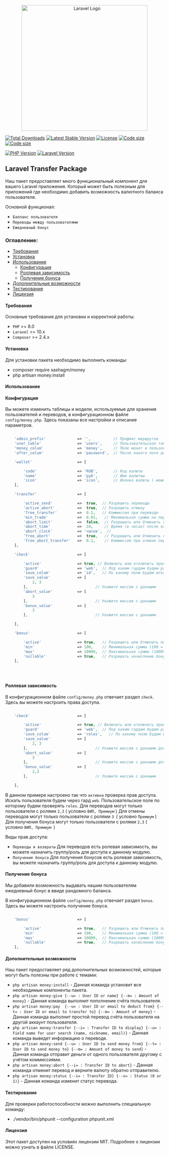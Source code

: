 <p align="center"><a href="https://laravel.com" target="_blank"><img src="https://raw.githubusercontent.com/laravel/art/master/logo-lockup/5%20SVG/2%20CMYK/1%20Full%20Color/laravel-logolockup-cmyk-red.svg" width="400" alt="Laravel Logo"></a></p>

<p align="center">

<a href="https://packagist.org/packages/sashagm/money"><img src="https://img.shields.io/packagist/dt/sashagm/money" alt="Total Downloads"></a>
<a href="https://packagist.org/packages/sashagm/money"><img src="https://img.shields.io/packagist/v/sashagm/money" alt="Latest Stable Version"></a>
<a href="https://packagist.org/packages/sashagm/money"><img src="https://img.shields.io/packagist/l/sashagm/money" alt="License"></a>
<a href="https://packagist.org/packages/sashagm/money"><img src="https://img.shields.io/github/languages/code-size/sashagm/money" alt="Code size"></a>
<a href="https://packagist.org/packages/sashagm/money"><img src="https://img.shields.io/packagist/stars/sashagm/money" alt="Code size"></a>

[![PHP Version](https://img.shields.io/badge/PHP-%2B8-blue)](https://www.php.net/)
[![Laravel Version](https://img.shields.io/badge/Laravel-%2B10-red)](https://laravel.com/)

</p>

## Laravel Transfer Package

Наш пакет предоставляет много функциональный компонент для вашего Laravel приложения. Который может быть полезным для приложений где необходимо добавить возможность валютного баланса пользователя.

Основной функционал:
- `Балланс пользователя`
- `Переводы между пользователями`
- `Ежедневный бонус`


### Оглавление:

- [Требования](#требования)
- [Установка](#установка)
- [Использование](#использование)
  - [Конфигурация](#конфигурация)
  - [Роллевая зависимость](#роллевая-зависимость)
  - [Получение бонуса](#получение-бонуса)
- [Дополнительные возможности](#дополнительные-возможности)
- [Тестирование](#тестирование)
- [Лицензия](#лицензия)

#### Требования

Основные требования для установки и корректной работы:

- `PHP` >= 8.0
- `Laravel` >= 10.x
- `Composer` >= 2.4.x

#### Установка

Для установки пакета необходимо выполнить команды:

- composer require sashagm/money
- php artisan money:install
#### Использование





#### Конфигурация

Вы можете изменить таблицы и модели, используемые для хранения пользователей и переводов, в конфигурационном файле `config/money.php`. 
Здесь показаны все настройки и описание параметров.

```php

    'admin_prefix'              => '',          // Префикс маршрутов
    'user_table'                => 'users',     // Пользовательская таблица
    'money_colum'               => 'money',     // Поле монет в пользовательской таблице
    'after_colum'               => 'password',  // После какого поля добавить поле валюты в пользовательской таблице

    'wallet'                    => [

        'code'                  => 'RUB',       // Код валюты
        'name'                  => 'руб',       // Имя валютиы
        'icon'                  => 'icon',      // Иконка валюты ( можно ввести html, svg, icons )
    ],

    'transfer'                  => [

        'active_send'           =>  true,  // Разрешить переводы
        'active_abort'          =>  true,  // Разрешить отмену
        'free_transfer'         =>  0.1,   // Коммиссия при переводе
        'min_trade'             =>  0.01,   // Минимальная сумма на перевод
        'abort_limit'           =>  false,  // Разрешить или Отменить ограничение отмены перевода
        'abort_time'            =>  24,     // Время (в часах) после которого нельзя отменить перевод
        'abort_clock'           => 'часов',  //
        'free_abort'            =>  true,   // Разрешить или Отменить комииссию для отмены
        'free_abort_transfer'   =>  0.1,    // Коммиссия при отмене переводе
    ],

    'check'                     => [

        'active'                => true, // Включить или отключить проверку прав
        'guard'                 => 'web',  // Под каким гардам будем работать
        'save_colum'            => 'id',   // По какому полю будем искать для группы/роли
        'save_value'            => [
            2, 3
        ],                              // Укажите массив с данными
        'abort_value'           => [
            3
        ],                              // Укажите массив с данными
        'bonus_value'           => [
            3
        ],                              // Укажите массив с данными 

    ],

    'bonus'                     => [

        'active'                => true,   // Разрешить или Отменить получение бонуса
        'min'                   => 100,    // Минимальная сумма (100 = 1.00)
        'max'                   => 10099,  // Максимальная сумма (10099 = 100.99)
        'nullable'              => true,   // Разрешать начисление бонуса в нулевое значение с шансом 50% (0.00)  
    ],





```


#### Роллевая зависимость

В конфигурационном файле `config/money.php` отвечает раздел `check`. Здесь вы можете настроить права доступа.

```php

    'check'                     => [

        'active'                => true, // Включить или отключить проверку прав
        'guard'                 => 'web',  // Под каким гардам будем работать
        'save_colum'            => 'roles',   // По какому полю будем искать для группы/роли
        'save_value'            => [
            2, 3
        ],                              // Укажите массив с данными для перевода
        'abort_value'           => [
            3
        ],                              // Укажите массив с данными для отмены перевода
        'bonus_value'           => [
            2,3
        ],                              // Укажите массив с данными 

    ],

```

В данном примере настроено так что `активна` проверка прав доступа. Искать пользователя будем через гард `web`.
Пользовательское поле по которому будем проверять `roles`.
Для переводов могут только пользователи с ролями `2,3` ( условно `ВИП, Премиум` )
Для отмены переводов могут только пользователи с ролями `3 `( условно `Премиум` )
Для получения бонуса могут только пользователи с ролями `2,3` ( условно `ВИП, Премиум `)



Виды прав доступа:

- `Переводы и возвраты` Для переводов есть ролевая зависимость, вы можете назначить группу/роль для доступа к данному модулю. 
- `Получение бонуса` Для получения бонусов есть ролевая зависимость, вы можете назначить группу/роль для доступа к данному модулю. 



#### Получение бонуса

Мы добавили возможность выдавать нашим пользователям ежедневный бонус в ввиде рандомного баланса. 

В конфигурационном файле `config/money.php` отвечает раздел `bonus`. Здесь вы можете настроить получение бонуса.

```php

    'bonus'                     => [

        'active'                => true,   // Разрешить или Отменить получение бонуса
        'min'                   => 100,    // Минимальная сумма (100 = 1.00)
        'max'                   => 10099,  // Максимальная сумма (10099 = 100.99)
        'nullable'              => true,   // Разрешать начисление бонуса в нулевое значение с шансом 50% (0.00)   
    ],

```



#### Дополнительные возможности

Наш пакет предоставляет ряд дополнительных возможностей, которые могут быть полезны при работе с темами:

- `php artisan money:install` - Данная команда установит все необходимые компоненты пакета.
- `php artisan money:give {--u= : User ID or name} {--m= : Amount of money}` - Данная команда выполнит пополнение счёта пользователя.
- `php artisan money:pay  {--u= : User ID or email to deduct from} {--t= : User ID or email to transfer to} {--m= : Amount of money}` - Данная команда выполнит простой перевод счёта пользователя на другой аккаунт пользователя.
- `php artisan money:transfer {--i= : Transfer ID to display} {--u= : Field name for user search (name, nickname, email)}` - Данная команда выведет информацию о переводе.
- `php artisan money:send {--u= : User ID to send money from} {--t= : User ID to send money to} {--m= : Amount of money to send}` - Данная команда отправит деньги от одного пользователя другому с учётом коммиссиями.
- `php artisan money:abort {--i= : Transfer ID to abort}` - Данная команда отменит перевод и верните валюту обратно отправителю.
- `php artisan money:status {--i= : Transfer ID} {--s= : Status (0 or 1)}` - Данная команда изменит статус перевода.


#### Тестирование

Для проверки работоспособности можно выполнить специальную команду:

- ./vendor/bin/phpunit --configuration phpunit.xml

#### Лицензия

Этот пакет доступен на условиях лицензии MIT. Подробнее о лицензии можно узнать в файле LICENSE.